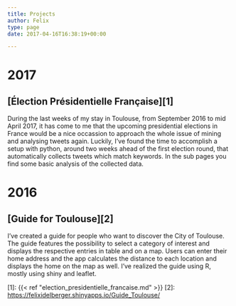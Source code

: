 ```yaml
---
title: Projects
author: Felix
type: page
date: 2017-04-16T16:38:19+00:00

---
```

# 2017

## [Élection Présidentielle Française][1]

During the last weeks of my stay in Toulouse, from September 2016 to mid April 2017, it has come to me that the upcoming presidential elections in France would be a nice occassion to approach the whole issue of mining and analysing tweets again. Luckily, I&#8217;ve found the time to accomplish a setup with python, around two weeks ahead of the first election round, that automatically collects tweets which match keywords. In the sub pages you find some basic analysis of the collected data.

# 2016

## [Guide for Toulouse][2]

I&#8217;ve created a guide for people who want to discover the City of Toulouse. The guide features the possibility to select a category of interest and displays the respective entries in table and on a map. Users can enter their home address and the app calculates the distance to each location and displays the home on the map as well. I&#8217;ve realized the guide using R, mostly using shiny and leaflet.

 [1]: {{< ref "election_presidentielle_francaise.md" >}}
 [2]: https://felixidelberger.shinyapps.io/Guide_Toulouse/